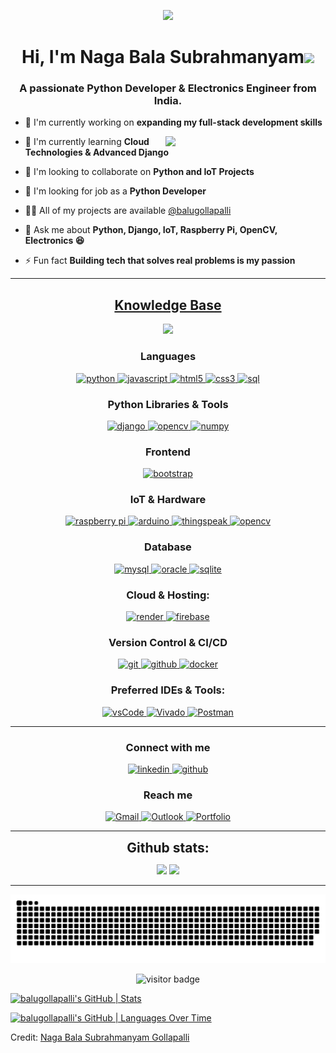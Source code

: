 <p align="center">
  <img style="width:8rem; height:auto" src="https://backiee.com/static/wallpapers/1920x1080/396529.jpg"/>
</p>

<h1 align="center">Hi, I'm Naga Bala Subrahmanyam<img width="30px" src="https://raw.githubusercontent.com/iampavangandhi/iampavangandhi/master/gifs/Hi.gif"></h1>
<h3 font-size="20" align="center">A passionate Python Developer & Electronics Engineer from India.</h3>


- 🔭 I'm currently working on **expanding my full-stack development skills** <div class="bala"><img align="right" style="width:16rem; height:auto" src="https://images-wixmp-ed30a86b8c4ca887773594c2.wixmp.com/f/c83c004e-1370-4756-88e5-4071de797088/dgdq8br-09cc7ad6-a021-47a5-b0e0-917b12b0f7a7.gif?token=eyJ0eXAiOiJKV1QiLCJhbGciOiJIUzI1NiJ9.eyJzdWIiOiJ1cm46YXBwOjdlMGQxODg5ODIyNjQzNzNhNWYwZDQxNWVhMGQyNmUwIiwiaXNzIjoidXJuOmFwcDo3ZTBkMTg4OTgyMjY0MzczYTVmMGQ0MTVlYTBkMjZlMCIsIm9iaiI6W1t7InBhdGgiOiJcL2ZcL2M4M2MwMDRlLTEzNzAtNDc1Ni04OGU1LTQwNzFkZTc5NzA4OFwvZGdkcThici0wOWNjN2FkNi1hMDIxLTQ3YTUtYjBlMC05MTdiMTJiMGY3YTcuZ2lmIn1dXSwiYXVkIjpbInVybjpzZXJ2aWNlOmZpbGUuZG93bmxvYWQiXX0.tqRMtE-b2QiI2nnefNxSDMJvZCcYqFmq2ccg_Xfzqb8"/></div>

- 🌱 I'm currently learning **Cloud Technologies & Advanced Django**

- 👯 I'm looking to collaborate on **Python and IoT Projects**

- 🤝 I'm looking for job as a **Python Developer**

- 👨‍💻 All of my projects are available [@balugollapalli](https://github.com/balugollapalli)

- 💬 Ask me about **Python, Django, IoT, Raspberry Pi, OpenCV, Electronics 😆**

- ⚡ Fun fact **Building tech that solves real problems is my passion**


---


<h2 align="center"><u><b>Knowledge Base</b></u></h2>


<p align="center">
  <img style="width:26rem; height:auto" src="https://images-wixmp-ed30a86b8c4ca887773594c2.wixmp.com/f/c83c004e-1370-4756-88e5-4071de797088/dgdq8br-09cc7ad6-a021-47a5-b0e0-917b12b0f7a7.gif?token=eyJ0eXAiOiJKV1QiLCJhbGciOiJIUzI1NiJ9.eyJzdWIiOiJ1cm46YXBwOjdlMGQxODg5ODIyNjQzNzNhNWYwZDQxNWVhMGQyNmUwIiwiaXNzIjoidXJuOmFwcDo3ZTBkMTg4OTgyMjY0MzczYTVmMGQ0MTVlYTBkMjZlMCIsIm9iaiI6W1t7InBhdGgiOiJcL2ZcL2M4M2MwMDRlLTEzNzAtNDc1Ni04OGU1LTQwNzFkZTc5NzA4OFwvZGdkcThici0wOWNjN2FkNi1hMDIxLTQ3YTUtYjBlMC05MTdiMTJiMGY3YTcuZ2lmIn1dXSwiYXVkIjpbInVybjpzZXJ2aWNlOmZpbGUuZG93bmxvYWQiXX0.tqRMtE-b2QiI2nnefNxSDMJvZCcYqFmq2ccg_Xfzqb8"/>
</p>



<h3 align="center">Languages</h3>
<p align="center">
  <a href="https://www.python.org/" target="_blank"> 
    <img src="https://img.shields.io/badge/Python-3776AB.svg?style=for-the-badge&logo=python&logoColor=white" alt="python"/>
  </a>
  <a href="https://developer.mozilla.org/en-US/docs/Web/JavaScript" target="_blank"> 
    <img src="https://img.shields.io/badge/Javascript-F7DF1E.svg?style=for-the-badge&logo=javascript&logoColor=black" alt="javascript"/>
  </a>
  <a href="https://www.w3.org/html/" target="_blank"> 
    <img src="https://img.shields.io/badge/html-E34F26.svg?style=for-the-badge&logo=html5&logoColor=white"
      alt="html5"/> 
  </a>
  <a href="https://www.w3schools.com/css/" target="_blank">
    <img src="https://img.shields.io/badge/css-1572B6.svg?style=for-the-badge&logo=css3&logoColor=white"
      alt="css3"/>
  </a>
  <a href="https://www.sql.org/" target="_blank"> 
    <img src="https://img.shields.io/badge/SQL-4479A1.svg?style=for-the-badge&logo=mysql&logoColor=white"
      alt="sql"/>
  </a>
</p>

<h3 align="center">Python Libraries & Tools</h3>
<p align="center">
  <!-- Django badge -->
  <a href="https://www.djangoproject.com/" target="_blank">
    <img src="https://img.shields.io/badge/Django-092E20.svg?style=for-the-badge&logo=django&logoColor=white" alt="django"/>
  </a>
  
  <!-- OpenCV badge -->
  <a href="https://opencv.org/" target="_blank">
    <img src="https://img.shields.io/badge/OpenCV-5C3EE8.svg?style=for-the-badge&logo=opencv&logoColor=white" alt="opencv"/>
  </a>
  
  <!-- Numpy badge -->
  <a href="https://numpy.org/" target="_blank">
    <img src="https://img.shields.io/badge/NumPy-013243.svg?style=for-the-badge&logo=numpy&logoColor=white" alt="numpy"/>
  </a>
</p>

<h3 align="center">Frontend</h3>
<p align="center">
  <a href="https://getbootstrap.com" target="_blank">
    <img src="https://img.shields.io/badge/bootstrap-7952B3.svg?style=for-the-badge&logo=bootstrap&logoColor=white" alt="bootstrap"/>
  </a>
</p>

<h3 align="center">IoT & Hardware</h3>
<p align="center">
  <a href="https://www.raspberrypi.org/" target="_blank">
    <img src="https://img.shields.io/badge/Raspberry%20Pi-A22846.svg?style=for-the-badge&logo=raspberrypi&logoColor=white" alt="raspberry pi"/>
  </a>
  <a href="https://www.arduino.cc/" target="_blank">
    <img src="https://img.shields.io/badge/Arduino-00979D.svg?style=for-the-badge&logo=arduino&logoColor=white" alt="arduino"/>
  </a>
  <a href="https://thingspeak.com/" target="_blank">
    <img src="https://img.shields.io/badge/ThingSpeak-0CAFFF.svg?style=for-the-badge&logo=thingspeak&logoColor=white" alt="thingspeak"/>
  </a>
  <a href="https://opencv.org/" target="_blank">
    <img src="https://img.shields.io/badge/OpenCV-5C3EE8.svg?style=for-the-badge&logo=opencv&logoColor=white" alt="opencv"/>
  </a>
</p>

<h3 align="center">Database</h3>
<p align="center">
  <a href="https://www.mysql.com/" target="_blank"> 
    <img src="https://img.shields.io/badge/MySQL-4479A1.svg?style=for-the-badge&logo=mysql&logoColor=white" alt="mysql"/> 
  </a>
  <a href="https://www.oracle.com/database/" target="_blank"> 
    <img src="https://img.shields.io/badge/Oracle-F80000.svg?style=for-the-badge&logo=oracle&logoColor=white" alt="oracle"/> 
  </a>
  <a href="https://www.sqlite.org/" target="_blank"> 
    <img src="https://img.shields.io/badge/SQLite-003B57.svg?style=for-the-badge&logo=sqlite&logoColor=white" alt="sqlite"/> 
  </a>
</p>

<h3 align="center">Cloud & Hosting:</h3>
<p align="center">
  <a href="https://render.com/" target="_blank">
    <img src="https://img.shields.io/badge/Render-46E3B7.svg?style=for-the-badge&logo=render&logoColor=white" alt="render"/>
  </a>
  <a href="https://netlify.com/" target="_blank">
    <img src="https://img.shields.io/badge/netlify-00C7B7.svg?style=for-the-badge&logo=netlify&logoColor=black" alt="firebase"/>
  </a>
</p>

<h3 align="center">Version Control & CI/CD</h3>
<p align="center">
  <a href="https://git-scm.com/" target="_blank">
    <img src="https://img.shields.io/badge/git-F05032.svg?style=for-the-badge&logo=git&logoColor=white"
      alt="git"/>
  </a>
  <a href="https://github.com/balugollapalli" target="_blank">
    <img src="https://img.shields.io/badge/github-181717.svg?style=for-the-badge&logo=github&logoColor=white" alt="github" />
  </a>
  <a href="https://www.docker.com/" target="_blank">
    <img src="https://img.shields.io/badge/docker-2496ED.svg?style=for-the-badge&logo=docker&logoColor=white"
      alt="docker"/>
  </a>
</p>

<h3 align="center">Preferred IDEs & Tools:</h3>
<p align="center"> 
  <a href="https://code.visualstudio.com/" target="_blank">
    <img src="https://img.shields.io/badge/vscode-007ACC.svg?style=for-the-badge&logo=visualstudiocode&logoColor=white" alt="vsCode"/> 
  </a>
  <a href="https://www.xilinx.com/products/design-tools/vivado.html" target="_blank">
    <img src="https://img.shields.io/badge/Xilinx%20VIVADO-FF0000.svg?style=for-the-badge&logo=xilinx&logoColor=white" alt="Vivado"/> 
  </a>
  <a href="https://www.postman.com/" target="_blank">
    <img src="https://img.shields.io/badge/Postman-FF6C37.svg?style=for-the-badge&logo=postman&logoColor=white" alt="Postman"/> 
  </a>
</p>

----

<h3 align="center">Connect with me</h3>

<div style="margin-top:10px" align="center">
  <div>
    <a href="https://www.linkedin.com/in/naga-bala-subrahmanyam-gollapalli-0761b9254" target="_blank">
      <img src="https://img.shields.io/badge/Linked%20In-0A66C2.svg?style=for-the-badge&logo=linkedin&logoColor=white" alt="linkedin"/>
    </a>
    <a href="https://github.com/balugollapalli" target="_blank">
      <img src="https://img.shields.io/badge/GitHub-181717.svg?style=for-the-badge&logo=github&logoColor=white" alt="github"/>
    </a>
  </div>
</div>

<h3 align="center">Reach me</h3>

<p align="center">
  <a href="mailto:nbsubrahmanyam.g@gmail.com" target="_blank">
    <img src="https://img.shields.io/badge/Gmail-EA4335.svg?style=for-the-badge&logo=gmail&logoColor=white" alt="Gmail"/>
  </a>
  <a href="mailto:balus98076@gmail.com" target="_blank">
    <img src="https://img.shields.io/badge/Outlook-0078D4.svg?style=for-the-badge&logo=microsoftoutlook&logoColor=white" alt="Outlook"/>
  </a>
  <a href="https://nagabalasub.vercel.app" target="_blank">
    <img src="https://img.shields.io/badge/Portfolio-000000.svg?style=for-the-badge&logo=vercel&logoColor=white" alt="Portfolio"/>
  </a>
</p>

----

<div align="center">
<h2 align="center" style="margin: 5px 10px;">Github stats:</h2> 

[![](https://github-readme-stats.vercel.app/api?username=balugollapalli&show_icons=true&theme=tokyonight&hide_border=true&locale=en)](https://github.com/balugollapalli)
[![](https://github-readme-streak-stats.herokuapp.com/?user=balugollapalli&theme=material-palenight)](https://github.com/balugollapalli)

</div>

----

<p align="center">
  <img src="https://raw.githubusercontent.com/Elanza-48/Elanza-48/main/resources/img/github-contribution-grid-snake.svg"
    alt="contribution snake" />
</p>

<p align="center">
  <img src="https://visitor-badge.laobi.icu/badge?page_id=balugollapalli" alt="visitor badge"/>       
</p>

[![balugollapalli's GitHub | Stats](https://stats.quine.sh/balugollapalli/github?theme=dark)](https://quine.sh)

[![balugollapalli's GitHub | Languages Over Time](https://stats.quine.sh/balugollapalli/languages-over-time?theme=dark)](https://quine.sh)

Credit: [Naga Bala Subrahmanyam Gollapalli](https://github.com/balugollapalli)
